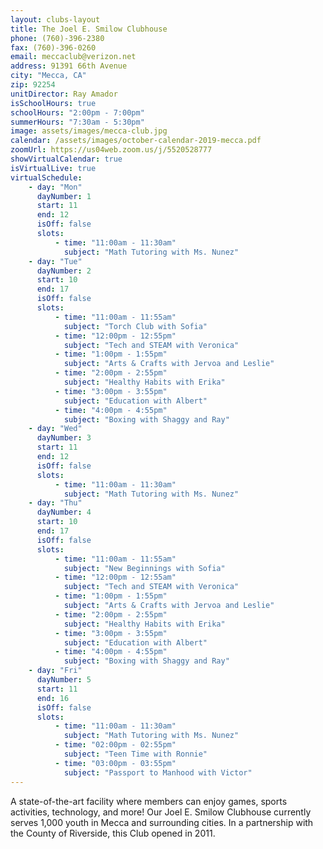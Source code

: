```yaml
---
layout: clubs-layout
title: The Joel E. Smilow Clubhouse
phone: (760)-396-2380
fax: (760)-396-0260
email: meccaclub@verizon.net
address: 91391 66th Avenue
city: "Mecca, CA"
zip: 92254
unitDirector: Ray Amador
isSchoolHours: true
schoolHours: "2:00pm - 7:00pm"
summerHours: "7:30am - 5:30pm"
image: assets/images/mecca-club.jpg
calendar: /assets/images/october-calendar-2019-mecca.pdf
zoomUrl: https://us04web.zoom.us/j/5520528777
showVirtualCalendar: true
isVirtualLive: true
virtualSchedule:
    - day: "Mon"
      dayNumber: 1
      start: 11
      end: 12
      isOff: false
      slots:
          - time: "11:00am - 11:30am"
            subject: "Math Tutoring with Ms. Nunez"
    - day: "Tue"
      dayNumber: 2
      start: 10
      end: 17
      isOff: false
      slots:
          - time: "11:00am - 11:55am"
            subject: "Torch Club with Sofia"
          - time: "12:00pm - 12:55pm"
            subject: "Tech and STEAM with Veronica"
          - time: "1:00pm - 1:55pm"
            subject: "Arts & Crafts with Jervoa and Leslie"
          - time: "2:00pm - 2:55pm"
            subject: "Healthy Habits with Erika"
          - time: "3:00pm - 3:55pm"
            subject: "Education with Albert"
          - time: "4:00pm - 4:55pm"
            subject: "Boxing with Shaggy and Ray"
    - day: "Wed"
      dayNumber: 3
      start: 11
      end: 12
      isOff: false
      slots:
          - time: "11:00am - 11:30am"
            subject: "Math Tutoring with Ms. Nunez"
    - day: "Thu"
      dayNumber: 4
      start: 10
      end: 17
      isOff: false
      slots:
          - time: "11:00am - 11:55am"
            subject: "New Beginnings with Sofia"
          - time: "12:00pm - 12:55am"
            subject: "Tech and STEAM with Veronica"
          - time: "1:00pm - 1:55pm"
            subject: "Arts & Crafts with Jervoa and Leslie"
          - time: "2:00pm - 2:55pm"
            subject: "Healthy Habits with Erika"
          - time: "3:00pm - 3:55pm"
            subject: "Education with Albert"
          - time: "4:00pm - 4:55pm"
            subject: "Boxing with Shaggy and Ray"
    - day: "Fri"
      dayNumber: 5
      start: 11
      end: 16
      isOff: false
      slots:
          - time: "11:00am - 11:30am"
            subject: "Math Tutoring with Ms. Nunez"
          - time: "02:00pm - 02:55pm"
            subject: "Teen Time with Ronnie"
          - time: "03:00pm - 03:55pm"
            subject: "Passport to Manhood with Victor"
---
```


A state-of-the-art facility where members can enjoy games, sports activities, technology, and more! Our Joel E. Smilow Clubhouse currently serves 1,000 youth in Mecca and surrounding cities. In a partnership with the County of Riverside, this Club opened in 2011.
